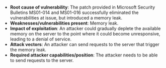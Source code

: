 - **Root cause of vulnerability**: The patch provided in Microsoft Security Bulletins MS01-014 and MS01-016 successfully eliminated the vulnerabilities at issue, but introduced a memory leak.
- **Weaknesses/vulnerabilities present**: Memory leak.
- **Impact of exploitation**: An attacker could gradually deplete the available memory on the server to the point where it could become unresponsive, leading to a denial of service.
- **Attack vectors**: An attacker can send requests to the server that trigger the memory leak.
- **Required attacker capabilities/position**: The attacker needs to be able to send requests to the server.